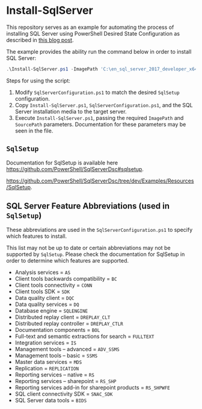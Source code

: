 # Install-SqlServer

This repository serves as an example for automating the process of installing SQL Server using PowerShell Desired State Configuration as described in [this blog post](https://joeydavis.me/sql-server-installation-with-powershell).

The example provides the ability run the command below in order to install SQL Server:

```powershell
.\Install-SqlServer.ps1 -ImagePath 'C:\en_sql_server_2017_developer_x64_dvd_11296168.iso' -SourcePath 'C:\SQLServer\'
```

Steps for using the script:

1. Modify `SqlServerConfiguration.ps1` to match the desired `SqlSetup` configuration.
2. Copy `Install-SqlServer.ps1`, `SqlServerConfiguration.ps1`, and the SQL Server installation media to the target server.
2. Execute `Install-SqlServer.ps1`, passing the required `ImagePath` and `SourcePath` parameters. Documentation for these parameters may be seen in the file.


## `SqlSetup`

Documentation for SqlSetup is available here https://github.com/PowerShell/SqlServerDsc#sqlsetup.

https://github.com/PowerShell/SqlServerDsc/tree/dev/Examples/Resources/SqlSetup.


## SQL Server Feature Abbreviations (used in `SqlSetup`)

These abbreviations are used in the `SqlServerConfiguration.ps1` to specify which features to install.

This list may not be up to date or certain abbreviations may not be supported by `SqlSetup`. Please check the documentation for SqlSetup in order to determine which features are supported.

- Analysis services = `AS`
- Client tools backwards compatibility = `BC`
- Client tools connectivity = `CONN`
- Client tools SDK = `SDK`
- Data quality client = `DQC`
- Data quality services = `DQ`
- Database engine = `SQLENGINE`
- Distributed replay client = `DREPLAY_CLT`
- Distributed replay controller = `DREPLAY_CTLR`
- Documentation components = `BOL`
- Full-text and semantic extractions for search = `FULLTEXT`
- Integration services = `IS`
- Management tools – advanced = `ADV_SSMS`
- Management tools – basic = `SSMS`
- Master data services = `MDS`
- Replication = `REPLICATION`
- Reporting services – native = `RS`
- Reporting services – sharepoint = `RS_SHP`
- Reporting services add-in for sharepoint products = `RS_SHPWFE`
- SQL client connectivity SDK = `SNAC_SDK`
- SQL Server data tools = `BIDS`
